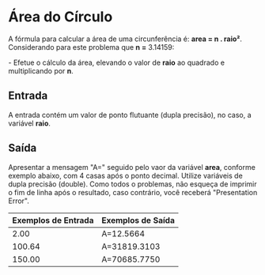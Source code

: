 # Área do Círculo

A fórmula para calcular a área de uma circunferência é: **area = n . raio²**. Considerando para este problema que **n =** 3.14159:

\- Efetue o cálculo da área, elevando o valor de **raio** ao quadrado e multiplicando por **n**.

## Entrada
A entrada contém um valor de ponto flutuante (dupla precisão), no caso, a variável **raio**.

## Saída
Apresentar a mensagem "A=" seguido pelo vaor da variável **area**, conforme exemplo abaixo, com 4 casas após o ponto decimal. Utilize variáveis de dupla precisão (double). Como todos o problemas, não esqueça de imprimir o fim de linha após o resultado, caso contrário, você receberá "Presentation Error".

|Exemplos de Entrada | Exemplos de Saída|
|---|---|
|2.00|A=12.5664|
|100.64|A=31819.3103|
|150.00|A=70685.7750|
